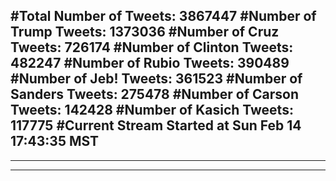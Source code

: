 #Total Number of Tweets: 3867447 
#Number of Trump Tweets: 1373036
#Number of Cruz Tweets: 726174
#Number of Clinton Tweets: 482247
#Number of Rubio Tweets: 390489
#Number of Jeb! Tweets: 361523
#Number of Sanders Tweets: 275478
#Number of Carson Tweets: 142428
#Number of Kasich Tweets: 117775
#Current Stream Started at Sun Feb 14 17:43:35 MST
---
---
---
